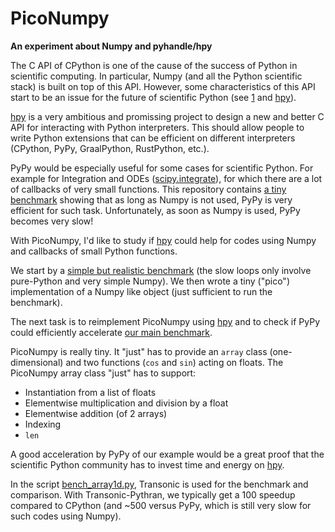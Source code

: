 # PicoNumpy

**An experiment about Numpy and pyhandle/hpy**

The C API of CPython is one of the cause of the success of Python in scientific
computing. In particular, Numpy (and all the Python scientific stack) is built
on top of this API. However, some characteristics of this API start to be an
issue for the future of scientific Python (see [1] and [hpy]).

[1]: https://faster-cpython.readthedocs.io/
[hpy]: https://github.com/pyhandle/hpy

[hpy] is a very ambitious and promissing project to design a new and better C
API for interacting with Python interpreters. This should allow people to write
Python extensions that can be efficient on different interpreters (CPython,
PyPy, GraalPython, RustPython, etc.).

PyPy would be especially useful for some cases for scientific Python. For
example for Integration and ODEs
([scipy.integrate](https://docs.scipy.org/doc/scipy/reference/integrate.html)),
for which there are a lot of callbacks of very small functions. This repository
contains [a tiny benchmark](bench/without_numpy) showing that as long as Numpy
is not used, PyPy is very efficient for such task. Unfortunately, as soon as
Numpy is used, PyPy becomes very slow!

[bench/without_numpy]: https://github.com/paugier/piconumpy/blob/master/bench/without_numpy/

With PicoNumpy, I'd like to study if [hpy] could help for codes using Numpy and
callbacks of small Python functions.

We start by a [simple but realistic benchmark](bench/bench_array1d.py) (the
slow loops only involve pure-Python and very simple Numpy). We then wrote a
tiny ("pico") implementation of a Numpy like object (just sufficient to run the
benchmark).

The next task is to reimplement PicoNumpy using [hpy] and to check if PyPy
could efficiently accelerate [our main benchmark](bench/bench_array1d.py).

PicoNumpy is really tiny. It "just" has to provide an `array` class
(one-dimensional) and two functions (`cos` and `sin`) acting on floats. The
PicoNumpy array class "just" has to support:

- Instantiation from a list of floats
- Elementwise multiplication and division by a float
- Elementwise addition (of 2 arrays)
- Indexing
- `len`

A good acceleration by PyPy of our example would be a great proof that the
scientific Python community has to invest time and energy on [hpy].

In the script [bench_array1d.py](bench/bench_array1d.py), Transonic is used for
the benchmark and comparison. With Transonic-Pythran, we typically get a 100
speedup compared to CPython (and ~500 versus PyPy, which is still very slow for
such codes using Numpy).

[bench/bench_array1d.py]: https://github.com/paugier/piconumpy/blob/master/bench/bench_array1d.py
